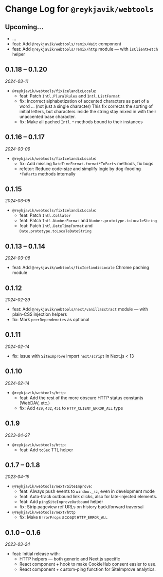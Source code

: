 # Change Log for `@reykjavik/webtools`

## Upcoming...

- ... <!-- Add new lines here. -->
- feat: Add `@reykjavik/webtools/remix/Wait` component
- feat: Add `@reykjavik/webtools/remix/http` module — with `isClientFetch`
  helper

## 0.1.18 – 0.1.20

_2024-03-11_

- `@reykjavik/webtools/fixIcelandicLocale`:
  - feat: Patch `Intl.PluralRules` and `Intl.ListFormat`
  - fix: Incorrect alphabetization of accented characters as part of a word …
    (not just a single character) This fix corrects the sorting of initial
    letters, but characters inside the string stay mixed in with their
    unaccented base character.
  - fix: Make all pached `Intl.*` methods bound to their instances

## 0.1.16 – 0.1.17

_2024-03-09_

- `@reykjavik/webtools/fixIcelandicLocale`:
  - fix: Add missing `DateTimeFormat.format*ToParts` methods, fix bugs
  - refctor: Reduce code-size and simplify logic by dog-fooding `*ToParts`
    methods internally

## 0.1.15

_2024-03-08_

- `@reykjavik/webtools/fixIcelandicLocale`:
  - feat: Patch `Intl.Collator`
  - feat: Patch `Intl.NumberFormat` and `Number.prototype.toLocaleString`
  - feat: Patch `Intl.DateTimeFormat` and `Date.prototype.toLocaleDateString`

## 0.1.13 – 0.1.14

_2024-03-06_

- feat: Add `@reykjavik/webtools/fixIcelandicLocale` Chrome paching module

## 0.1.12

_2024-02-29_

- feat: Add `@reykjavik/webtools/next/vanillaExtract` module — with plain-CSS
  injection helpers
- fix: Mark `peerDependencies` as optional

## 0.1.11

_2024-02-14_

- fix: Issue with `SiteImprove` import `next/script` in Next.js < 13

## 0.1.10

_2024-02-14_

- `@reykjavik/webtools/http`:
  - feat: Add the rest of the more obscure HTTP status constants (WebDAV,
    etc.)
  - fix: Add `429`, `432`, `451` to `HTTP_CLIENT_ERROR_ALL` type

## 0.1.9

_2023-04-27_

- `@reykjavik/webtools/http`:
  - feat: Add `toSec` TTL helper

## 0.1.7 – 0.1.8

_2023-04-19_

- `@reykjavik/webtools/next/SiteImprove`:
  - feat: Always push events to `window._sz`, even in development mode
  - feat: Auto-track outbound link clicks, also for late-injected elements.
  - feat: Add `pingSiteImproveOutbound` helper
  - fix: Strip pageview ref URLs on history back/forward traversal
- `@reykjavik/webtools/next/http`
  - fix: Make `ErrorProps` accept `HTTP_ERROR_ALL`

## 0.1.0 – 0.1.6

_2023-03-24_

- feat: Initial release with:
  - HTTP helpers — both generic and Next.js specific
  - React component + hook to make CookieHub consent easier to use.
  - React component + custom-ping function for SiteImprove analytics.
